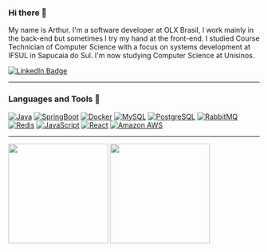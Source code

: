 ### Hi there 👋

My name is Arthur. I'm a software developer at OLX Brasil, I work mainly in the back-end but sometimes I try my hand at the front-end. I studied Course Technician of Computer Science with a focus on systems development at IFSUL in Sapucaia do Sul. I'm now studying Computer Science at Unisinos. 

<div id="badges">
  <a href = "https://www.linkedin.com/in/arthur-kist-juchem-6274aa17b/">
    <img src="https://img.shields.io/badge/LinkedIn-blue?style=for-the-badge&logo=linkedin&logoColor=white" alt="LinkedIn Badge"/>
  </a>
</div>


---


### Languages and Tools 📖
<a href="https://www.java.com/">
        <img src="https://img.shields.io/badge/Java-ED8B00?style=for-the-badge&logo=openjdk&logoColor=white" alt="Java" /></a>
<a href="https://spring.io/projects/spring-boot/">
        <img src="https://img.shields.io/badge/SpringBoot-6DB33F?style=for-the-badge&logo=Spring&logoColor=white" alt="SpringBoot" /></a>
 <a href="https://www.docker.com/">
        <img src="https://img.shields.io/badge/Docker-2C9AC4?style=for-the-badge&logo=docker&logoColor=white" alt="Docker" /></a>
<a href="https://www.mysql.com/">
        <img src="https://img.shields.io/badge/MySQL-00000F?style=for-the-badge&logo=mysql&logoColor=white" alt="MySQL" /></a>
         <a href="https://www.postgresql.org/">
        <img src="https://img.shields.io/badge/PostgreSQL-316192?style=for-the-badge&logo=postgresql&logoColor=white" alt="PostgreSQL" /></a>
    <a href="https://www.rabbitmq.com/">
        <img src="https://img.shields.io/badge/rabbitmq-F8681A?style=for-the-badge&logo=rabbitmq&logoColor=white" alt="RabbitMQ" /></a>
<a href="https://redis.io/">
        <img src="https://img.shields.io/badge/Redis-DC382D?style=for-the-badge&logo=redis&logoColor=white" alt="Redis" /></a>
<a href="https://developer.mozilla.org/pt-BR/docs/Web/JavaScript">
        <img src="https://shields.io/badge/JavaScript-F7DF1E?logo=JavaScript&logoColor=000&style=for-the-badge" alt="JavaScript" /></a>
<a href="https://react.dev/">
        <img src="https://img.shields.io/badge/React-20232A?style=for-the-badge&logo=react&logoColor=61DAFB" alt="React" /></a>
<a href="https://aws.amazon.com/">
        <img src="https://img.shields.io/badge/Amazon_AWS-232F3E?style=for-the-badge&logo=amazon-aws&logoColor=white" alt="Amazon AWS" /></a>

---


<div align = "left">
<img height = "200em" src="https://github-readme-stats.vercel.app/api/top-langs/?username=arthurkj&show_icons=true&theme=bear&count_private=true"/>
<img height = "200em" src="https://github-readme-stats.vercel.app/api?username=arthurkj&show_icons=true&show_icons=true&theme=bear&count_private=true" />
</div>
